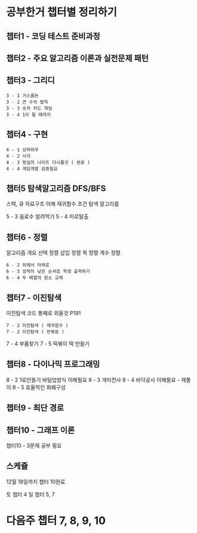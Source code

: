 # 공부한거 챕터별 정리하기

## 챕터1 - 코딩 테스트 준비과정

## 챕터2 - 주요 알고리즘 이론과 실전문제 패턴

## 챕터3 - 그리디

    3 - 1 거스름돈
    3 - 2 큰 수의 법칙
    3 - 3 숫자 카드 게임
    3 - 4 1이 될 때까지
    
## 챕터4 - 구현

    4 - 1 상하좌우
    4 - 2 시각
    4 - 3 왕실의 나이트 다시풀것 ( 완료 )
    4 - 4 게임개발 검증필요

## 챕터5 탐색알고리즘 DFS/BFS

스택, 큐 자료구조 이해
재귀함수 조건
탐색 알고리즘

5 - 3 음료수 얼려먹기
5 - 4 미로탈출

## 챕터6 - 정렬

알고리즘 개요
선택 정렬
삽입 정렬
퀵 정렬
계수 정렬

    6 - 2 위에서 아래로
    6 - 3 성적이 낮은 순서로 학생 출력하기
    6 - 4 두 배열의 원소 교체

## 챕터7 - 이진탐색

이진탐색 코드 통째로 외울것 P191 

    7 - 2 이진탐색 ( 재귀함수 )
    7 - 2 이진탐색 ( 반복문 )

7 - 4 부품찾기
7 - 5 떡볶이 떡 만들기

## 챕터8 - 다이나믹 프로그래밍

8 - 2 1로만들기 바텀업방식 이해필요
    8 - 3 개미전사
8 - 4 바닥공사 이해필요 - 재풀이
    8 - 5 효율적인 화폐구성

## 챕터9 - 최단 경로

## 챕터10 - 그래프 이론

챕터10 - 3문제
공부 필요

## 스케쥴
12월 18일까지 챕터 10완료

토 챕터 4
일 챕터 5, 7

다음주 챕터 7, 8, 9, 10
=======================
